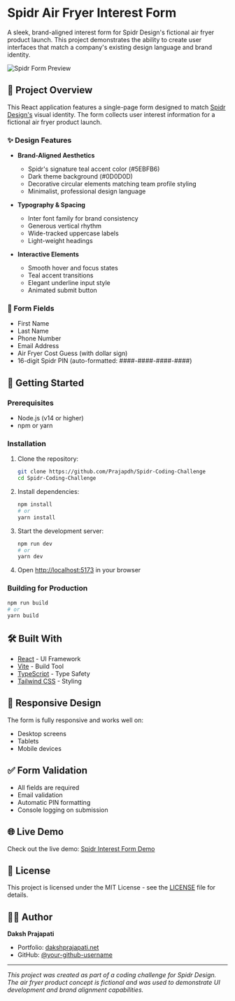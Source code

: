 # Spidr Air Fryer Interest Form

A sleek, brand-aligned interest form for Spidr Design's fictional air fryer product launch. This project demonstrates the ability to create user interfaces that match a company's existing design language and brand identity.

![Spidr Form Preview](./preview.png)

## 🎯 Project Overview

This React application features a single-page form designed to match [Spidr Design's](https://spidr.design) visual identity. The form collects user interest information for a fictional air fryer product launch.

### ✨ Design Features

- **Brand-Aligned Aesthetics**
  - Spidr's signature teal accent color (#5EBFB6)
  - Dark theme background (#0D0D0D)
  - Decorative circular elements matching team profile styling
  - Minimalist, professional design language

- **Typography & Spacing**
  - Inter font family for brand consistency
  - Generous vertical rhythm
  - Wide-tracked uppercase labels
  - Light-weight headings

- **Interactive Elements**
  - Smooth hover and focus states
  - Teal accent transitions
  - Elegant underline input style
  - Animated submit button

### 📝 Form Fields

- First Name
- Last Name
- Phone Number
- Email Address
- Air Fryer Cost Guess (with dollar sign)
- 16-digit Spidr PIN (auto-formatted: ####-####-####-####)

## 🚀 Getting Started

### Prerequisites

- Node.js (v14 or higher)
- npm or yarn

### Installation

1. Clone the repository:
   ```bash
   git clone https://github.com/Prajapdh/Spidr-Coding-Challenge
   cd Spidr-Coding-Challenge
   ```

2. Install dependencies:
   ```bash
   npm install
   # or
   yarn install
   ```

3. Start the development server:
   ```bash
   npm run dev
   # or
   yarn dev
   ```

4. Open [http://localhost:5173](http://localhost:5173) in your browser

### Building for Production

```bash
npm run build
# or
yarn build
```

## 🛠️ Built With

- [React](https://reactjs.org/) - UI Framework
- [Vite](https://vitejs.dev/) - Build Tool
- [TypeScript](https://www.typescriptlang.org/) - Type Safety
- [Tailwind CSS](https://tailwindcss.com/) - Styling

## 📱 Responsive Design

The form is fully responsive and works well on:
- Desktop screens
- Tablets
- Mobile devices

## ✅ Form Validation

- All fields are required
- Email validation
- Automatic PIN formatting
- Console logging on submission

## 🌐 Live Demo

Check out the live demo: [Spidr Interest Form Demo](your-deployed-url)

## 📄 License

This project is licensed under the MIT License - see the [LICENSE](LICENSE) file for details.

## 🙋‍♂️ Author

**Daksh Prajapati**
- Portfolio: [dakshprajapati.net](https://dakshprajapati.net)
- GitHub: [@your-github-username](https://github.com/your-github-username)

---

*This project was created as part of a coding challenge for Spidr Design. The air fryer product concept is fictional and was used to demonstrate UI development and brand alignment capabilities.*
